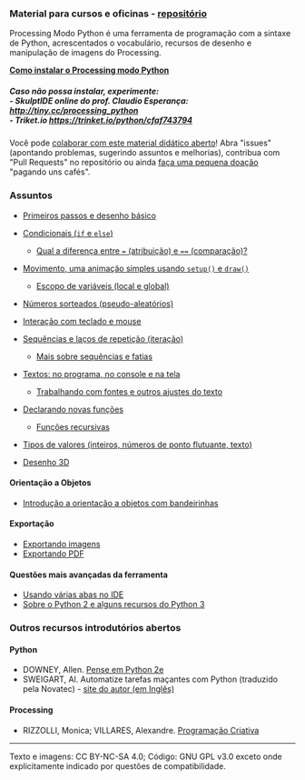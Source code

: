### Material para cursos e oficinas - [repositório](https://github.com/villares/material-aulas/)

Processing Modo Python é uma ferramenta de programação com a sintaxe de Python, acrescentados o vocabulário, recursos de desenho e manipulação de imagens do Processing.

**[Como instalar o Processing modo Python](https://abav.lugaralgum.com/como-instalar-o-processing-modo-python/)**

##### Caso não possa instalar, experimente:<br>- SkulptIDE online do prof. Claudio Esperança: http://tiny.cc/processing_python<br>- Triket.io https://trinket.io/python/cfaf743794

Você pode [colaborar com este material didático aberto](/como-contribuir.md)! Abra "issues" (apontando problemas, sugerindo assuntos e melhorias), contribua com "Pull Requests" no repositório ou ainda [faça uma pequena doação](https://gumroad.com/villares) "pagando uns cafés".

### Assuntos

- [Primeiros passos e desenho básico](/Processing-Python/desenho-basico_py.md)

- [Condicionais (`if` e `else`)](/Processing-Python/condicionais_py.md)
  - [Qual a diferença entre `=` (atribuição) e `==` (comparação)?](/Processing-Python/atribuicao-e-comparacao.md)

- [Movimento, uma animação simples usando `setup()` e `draw()`](/Processing-Python/movimento_py.md)
  - [Escopo de variáveis (local e global)](/Processing-Python/escopo_py.md)

- [Números sorteados (pseudo-aleatórios)](/Processing-Python/numeros-aleatorios_py.md)

- [Interação com teclado e mouse](/Processing-Python/input_py.md)

- [Sequências e laços de repetição (iteração)](/Processing-Python/lacos_py.md)
  - [Mais sobre sequências e fatias](/Processing-Python/mais_sequencias.md)
  
- [Textos: no programa, no console e na tela](https://github.com/villares/material-aulas/blob/master/Processing-Python/strings_py.md)
  - [Trabalhando com fontes e outros ajustes do texto](/Processing-Python/tipografia.md)

- [Declarando novas funções](/Processing-Python/funcoes_py.md)
  - [Funções recursivas](/Processing-Python/recursao_py.md)

- [Tipos de valores (inteiros, números de ponto flutuante, texto)](/Processing-Python/tipagem_py.md)

- [Desenho 3D](/Processing-Python/desenho-3D.md)

#### Orientação a Objetos

- [Introdução a orientação a objetos com bandeirinhas](https://abav.lugaralgum.com/mestrado/bandeirinhas/)

#### Exportação

- [Exportando imagens](/Processing-Python/exportando_imagem.md)
- [Exportando PDF](/Processing-Python/exportando_pdf.md)

#### Questões mais avançadas da ferramenta

- [Usando várias abas no IDE](/Processing-Python/modulos.md)
- [Sobre o Python 2 e alguns recursos do Python 3](/Processing-Python/futuro.md)

### Outros recursos introdutórios abertos

#### Python

- DOWNEY, Allen. [Pense em Python 2e](https://penseallen.github.io/PensePython2e/)
- SWEIGART, Al. Automatize tarefas  maçantes com Python (traduzido pela Novatec) - [site do autor (em Inglês)](https://automatetheboringstuff.com)

#### Processing

- RIZZOLLI, Monica; VILLARES, Alexandre. [Programação Criativa](http://arteprog.space/programacao-criativa)

---
Texto e imagens: CC BY-NC-SA 4.0; Código: GNU GPL v3.0 exceto onde explicitamente indicado por questões de compatibilidade.
